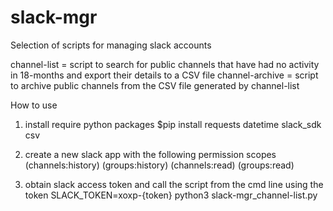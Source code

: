# slack-mgr
Selection of scripts for managing slack accounts

channel-list = script to search for public channels that have had no activity in 18-months and export their details to a CSV file
channel-archive = script to archive public channels from the CSV file generated by channel-list

How to use 
1. install require python packages
$pip install requests datetime slack_sdk csv

2. create a new slack app with the following permission scopes
(channels:history)
(groups:history)
(channels:read)
(groups:read)

3. obtain slack access token and call the script from the cmd line using the token
SLACK_TOKEN=xoxp-{token} python3 slack-mgr_channel-list.py 